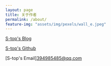 ```yaml
---
layout: page
title: 关于作者
permalink: /about/
feature-img: "assets/img/pexels/wall_e.jpeg"
---
```


[S-top's Blog](https://s-top.github.io/)

[S-top's Github](username：s-top)

[S-top's Email]394985485@qq.com
